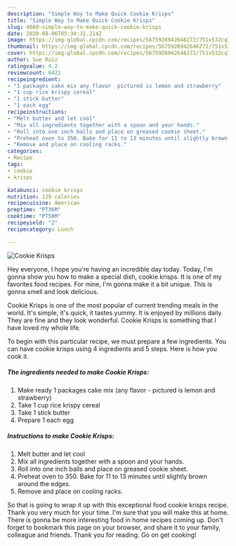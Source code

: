 ```yaml
---
description: "Simple Way to Make Quick Cookie Krisps"
title: "Simple Way to Make Quick Cookie Krisps"
slug: 4660-simple-way-to-make-quick-cookie-krisps
date: 2020-08-06T05:34:31.214Z
image: https://img-global.cpcdn.com/recipes/5675926942646272/751x532cq70/cookie-krisps-recipe-main-photo.jpg
thumbnail: https://img-global.cpcdn.com/recipes/5675926942646272/751x532cq70/cookie-krisps-recipe-main-photo.jpg
cover: https://img-global.cpcdn.com/recipes/5675926942646272/751x532cq70/cookie-krisps-recipe-main-photo.jpg
author: Sue Ruiz
ratingvalue: 4.2
reviewcount: 6422
recipeingredient:
- "1 packages cake mix any flavor  pictured is lemon and strawberry"
- "1 cup rice krispy cereal"
- "1 stick butter"
- "1 each egg"
recipeinstructions:
- "Melt butter and let cool"
- "Mix all ingredients together with a spoon and your hands."
- "Roll into one inch balls and place on greased cookie sheet."
- "Preheat oven to 350. Bake for 11 to 13 minutes until slightly brown around the edges."
- "Remove and place on cooling racks."
categories:
- Recipe
tags:
- cookie
- krisps

katakunci: cookie krisps 
nutrition: 129 calories
recipecuisine: American
preptime: "PT36M"
cooktime: "PT58M"
recipeyield: "2"
recipecategory: Lunch

---
```



![Cookie Krisps](https://img-global.cpcdn.com/recipes/5675926942646272/751x532cq70/cookie-krisps-recipe-main-photo.jpg)

Hey everyone, I hope you're having an incredible day today. Today, I'm gonna show you how to make a special dish, cookie krisps. It is one of my favorites food recipes. For mine, I'm gonna make it a bit unique. This is gonna smell and look delicious.



Cookie Krisps is one of the most popular of current trending meals in the world. It's simple, it's quick, it tastes yummy. It is enjoyed by millions daily. They are fine and they look wonderful. Cookie Krisps is something that I have loved my whole life.


To begin with this particular recipe, we must prepare a few ingredients. You can have cookie krisps using 4 ingredients and 5 steps. Here is how you cook it.

<!--inarticleads1-->

##### The ingredients needed to make Cookie Krisps:

1. Make ready 1 packages cake mix (any flavor - pictured is lemon and strawberry)
1. Take 1 cup rice krispy cereal
1. Take 1 stick butter
1. Prepare 1 each egg




<!--inarticleads2-->

##### Instructions to make Cookie Krisps:

1. Melt butter and let cool
1. Mix all ingredients together with a spoon and your hands.
1. Roll into one inch balls and place on greased cookie sheet.
1. Preheat oven to 350. Bake for 11 to 13 minutes until slightly brown around the edges.
1. Remove and place on cooling racks.




So that is going to wrap it up with this exceptional food cookie krisps recipe. Thank you very much for your time. I'm sure that you will make this at home. There is gonna be more interesting food in home recipes coming up. Don't forget to bookmark this page on your browser, and share it to your family, colleague and friends. Thank you for reading. Go on get cooking!
